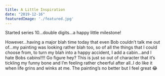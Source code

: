 ```yaml
---
title: A Little Inspiration
date: "2019-12-16"
featuredImage: './featured.jpg'
---
```


Started series 10...double digits...a happy little milestone!

<!-- end -->

However...having a major blah time today that even Bob couldn’t talk me out of...my painting was looking rather blah too, so of all the things that I could choose from, to turn my blah into a happy accident, I add a cabin...and I hate Bobs cabins!!!! Go figure hey? This is just so out of character that it’s tickling my funny bone and I’m feeling rather cheerful after all..I do like it when life grins and winks at me.
The painting’s no better but I feel great 😂